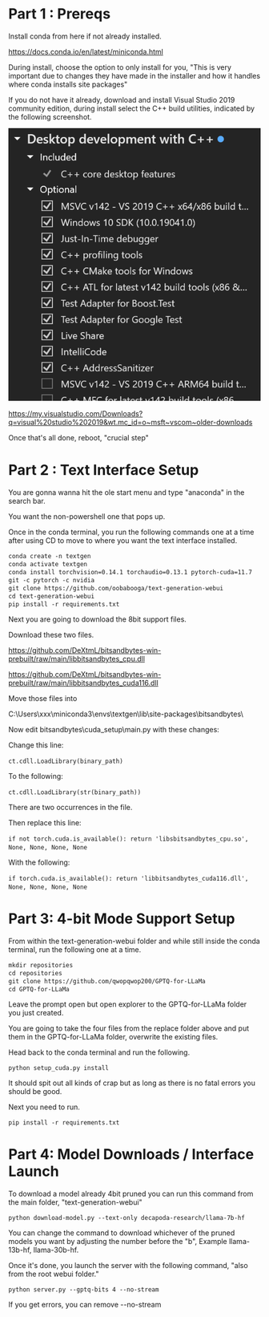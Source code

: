 # Part 1 : Prereqs

Install conda from here if not already installed.

https://docs.conda.io/en/latest/miniconda.html

During install, choose the option to only install for you, "This is very important due to changes they have made in the installer and how it handles where conda installs site packages"

If you do not have it already, download and install Visual Studio 2019 community edition, during install select the C++ build utilities, indicated by the following screenshot.

![C++_Build](images/image.png)

https://my.visualstudio.com/Downloads?q=visual%20studio%202019&wt.mc_id=o~msft~vscom~older-downloads


Once that's all done, reboot, "crucial step"

# Part 2 : Text Interface Setup

You are gonna wanna hit the ole start menu and type "anaconda" in the search bar. 

You want the non-powershell one that pops up.

Once in the conda terminal, you run the following commands one at a time after using CD to move to where you want the text interface installed.

```
conda create -n textgen
conda activate textgen
conda install torchvision=0.14.1 torchaudio=0.13.1 pytorch-cuda=11.7 git -c pytorch -c nvidia
git clone https://github.com/oobabooga/text-generation-webui
cd text-generation-webui
pip install -r requirements.txt
```

Next you are going to download the 8bit support files.

Download these two files.

https://github.com/DeXtmL/bitsandbytes-win-prebuilt/raw/main/libbitsandbytes_cpu.dll

https://github.com/DeXtmL/bitsandbytes-win-prebuilt/raw/main/libbitsandbytes_cuda116.dll

Move those files into 

C:\Users\xxx\miniconda3\envs\textgen\lib\site-packages\bitsandbytes\

Now edit bitsandbytes\cuda_setup\main.py with these changes:

Change this line:

```ct.cdll.LoadLibrary(binary_path)```
 
To the following:
 
```ct.cdll.LoadLibrary(str(binary_path))```

There are two occurrences in the file.

Then replace this line:
 
```if not torch.cuda.is_available(): return 'libsbitsandbytes_cpu.so', None, None, None, None```

With the following:

```if torch.cuda.is_available(): return 'libbitsandbytes_cuda116.dll', None, None, None, None```

# Part 3: 4-bit Mode Support Setup

From within the text-generation-webui folder and while still inside the conda terminal, run the following one at a time.

```
mkdir repositories
cd repositories
git clone https://github.com/qwopqwop200/GPTQ-for-LLaMa
cd GPTQ-for-LLaMa
```

Leave the prompt open but open explorer to the GPTQ-for-LLaMa folder you just created.

You are going to take the four files from the replace folder above and put them in the GPTQ-for-LLaMa folder, overwrite the existing files.

Head back to the conda terminal and run the following.

```
python setup_cuda.py install
```

It should spit out all kinds of crap but as long as there is no fatal errors you should be good.

Next you need to run.

```
pip install -r requirements.txt
```

# Part 4: Model Downloads / Interface Launch

To download a model already 4bit pruned you can run this command from the main folder, "text-generation-webui"

```
python download-model.py --text-only decapoda-research/llama-7b-hf
```

You can change the command to download whichever of the pruned models you want by adjusting the number before the "b", Example llama-13b-hf, llama-30b-hf.

Once it's done, you launch the server with the following command, "also from the root webui folder."

```
python server.py --gptq-bits 4 --no-stream
```

If you get errors, you can remove --no-stream

